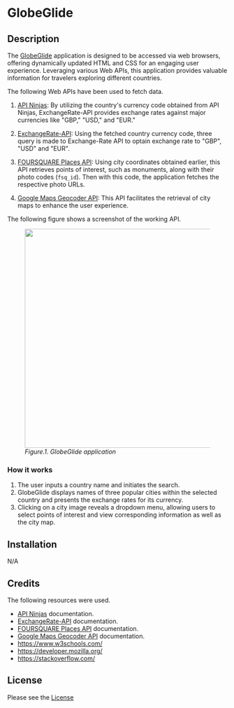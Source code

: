 # GlobeGlide

## Description

The [GlobeGlide](https://foroughgoudarzi.github.io/GlobeGlide/) application is designed to be accessed via web browsers, offering dynamically updated HTML and CSS for an engaging user experience. Leveraging various Web APIs, this application provides valuable information for travelers exploring different countries.

The following Web APIs have been used to fetch data.

1. [API Ninjas](https://api-ninjas.com/): By utilizing the country's currency code obtained from API Ninjas, ExchangeRate-API provides exchange rates against major currencies like "GBP," "USD," and "EUR."

2. [ExchangeRate-API](https://www.exchangerate-api.com/): Using the fetched country currency code, three query is made to Exchange-Rate API to optain exchange rate to "GBP", "USD" and "EUR".

3. [FOURSQUARE Places API](https://location.foursquare.com/developer/reference/places-api-overview):  Using city coordinates obtained earlier, this API retrieves points of interest, such as monuments, along with their photo codes (`fsq_id`). Then with this code, the application fetches the respective photo URLs.

4. [Google Maps Geocoder API](https://developers.google.com/maps/documentation/javascript/reference/geocoder): This API facilitates the retrieval of city maps to enhance the user experience.

The following figure shows a screenshot of the working API.

<figure>
<img src="./images/globeglide-app.png" width="500">
<figcaption><em>Figure.1. GlobeGlide application</em></figcaption>
</figure>


### How it works

1. The user inputs a country name and initiates the search.
2. GlobeGlide displays names of three popular cities within the selected country and presents the exchange rates for its currency.
3. Clicking on a city image reveals a dropdown menu, allowing users to select points of interest and view corresponding information as well as the city map.

## Installation

N/A

## Credits

The following resources were used.

* [API Ninjas](https://api-ninjas.com/) documentation.
* [ExchangeRate-API](https://www.exchangerate-api.com/) documentation.
* [FOURSQUARE Places API](https://location.foursquare.com/developer/reference/places-api-overview) documentation.
* [Google Maps Geocoder API](https://developers.google.com/maps/documentation/javascript/reference/geocoder) documentation.
* https://www.w3schools.com/
* https://developer.mozilla.org/
* https://stackoverflow.com/

## License

Please see the [License](./License)
